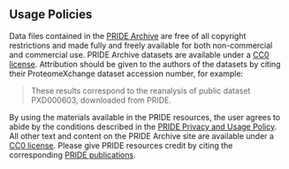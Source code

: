 ## Usage Policies

Data files contained in the [PRIDE Archive](ftp://ftp.pride.ebi.ac.uk/pride/data/archive/) are free of all copyright restrictions and made fully and freely available for both non-commercial and commercial use. PRIDE Archive datasets are available under a [CC0 license](https://creativecommons.org/publicdomain/zero/1.0/). Attribution should be given to the authors of the datasets by citing their ProteomeXchange dataset accession number, for example:

> These results correspond to the reanalysis of public dataset PXD000603, downloaded from PRIDE.

By using the materials available in the PRIDE resources, the user agrees to abide by the conditions described in the [PRIDE Privacy and Usage Policy](https://www.ebi.ac.uk/data-protection/privacy-notice/pride-new). All other text and content on the PRIDE Archive site are available under a [CC0 license](https://creativecommons.org/publicdomain/zero/1.0/). Please give PRIDE resources credit by citing the corresponding [PRIDE publications](./citationpage).

